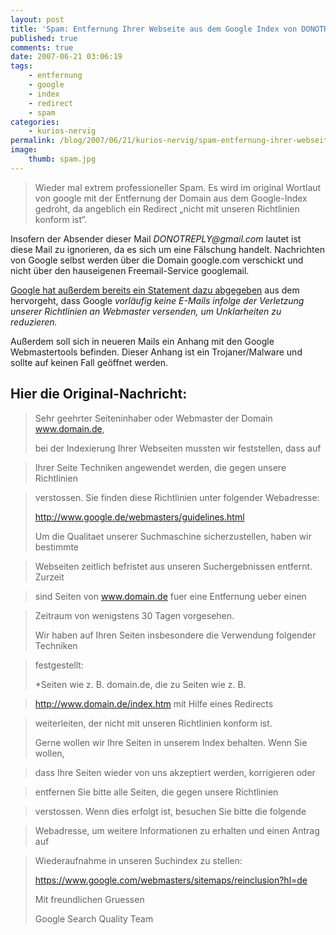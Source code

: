 ```yaml
---
layout: post
title: 'Spam: Entfernung Ihrer Webseite aus dem Google Index von DONOTREPLY@gmail.com'
published: true
comments: true
date: 2007-06-21 03:06:19
tags:
    - entfernung
    - google
    - index
    - redirect
    - spam
categories:
    - kurios-nervig
permalink: /blog/2007/06/21/kurios-nervig/spam-entfernung-ihrer-webseite-aus-dem-google-index-von-donotreplygmailcom
image:
    thumb: spam.jpg
---
```

> Wieder mal extrem professioneller Spam. Es wird im original Wortlaut von google mit der Entfernung der Domain aus dem Google-Index gedroht, da angeblich ein Redirect &#8222;nicht mit unseren Richtlinien konform ist&#8220;.



Insofern der Absender dieser Mail _DONOTREPLY@gmail.com_ lautet ist diese Mail zu ignorieren, da es sich um eine Fälschung handelt. Nachrichten von Google selbst werden über die Domain google.com verschickt und nicht über den hauseigenen Freemail-Service googlemail.

[Google hat außerdem bereits ein Statement dazu abgegeben][1] aus dem hervorgeht, dass Google _vorläufig keine E-Mails infolge der Verletzung unserer Richtlinien an Webmaster versenden, um Unklarheiten zu reduzieren._

Außerdem soll sich in neueren Mails ein Anhang mit den Google Webmastertools befinden. Dieser Anhang ist ein Trojaner/Malware und sollte auf keinen Fall geöffnet werden.

## Hier die Original-Nachricht:

> Sehr geehrter Seiteninhaber oder Webmaster der Domain www.domain.de,
> 
> bei der Indexierung Ihrer Webseiten mussten wir feststellen, dass auf
  
> Ihrer Seite Techniken angewendet werden, die gegen unsere Richtlinien
  
> verstossen. Sie finden diese Richtlinien unter folgender Webadresse:
> 
> http://www.google.de/webmasters/guidelines.html
> 
> Um die Qualitaet unserer Suchmaschine sicherzustellen, haben wir bestimmte
  
> Webseiten zeitlich befristet aus unseren Suchergebnissen entfernt. Zurzeit
  
> sind Seiten von www.domain.de fuer eine Entfernung ueber einen
  
> Zeitraum von wenigstens 30 Tagen vorgesehen.
> 
> Wir haben auf Ihren Seiten insbesondere die Verwendung folgender Techniken
  
> festgestellt:
> 
> *Seiten wie z. B. domain.de, die zu Seiten wie z. B.
  
> http://www.domain.de/index.htm mit Hilfe eines Redirects
  
> weiterleiten, der nicht mit unseren Richtlinien konform ist.
> 
> Gerne wollen wir Ihre Seiten in unserem Index behalten. Wenn Sie wollen,
  
> dass Ihre Seiten wieder von uns akzeptiert werden, korrigieren oder
  
> entfernen Sie bitte alle Seiten, die gegen unsere Richtlinien
  
> verstossen. Wenn dies erfolgt ist, besuchen Sie bitte die folgende
  
> Webadresse, um weitere Informationen zu erhalten und einen Antrag auf
  
> Wiederaufnahme in unseren Suchindex zu stellen:
> 
> https://www.google.com/webmasters/sitemaps/reinclusion?hl=de
> 
> Mit freundlichen Gruessen
> 
> Google Search Quality Team

 [1]: http://googlewebmastercentral-de.blogspot.com/2007/05/deutsche-webmaster-mit-falschen-penalty.html "Google Webmaster Blog öffnen"